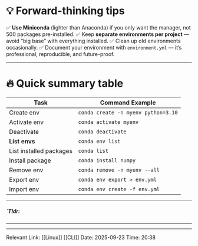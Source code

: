 # 💡 Forward-thinking tips

✅ **Use Miniconda** (lighter than Anaconda) if you only want the manager, not 500 packages pre-installed.
✅ Keep **separate environments per project** — avoid “big base” with everything installed.
✅ Clean up old environments occasionally.
✅ Document your environment with `environment.yml` — it’s professional, reproducible, and future-proof.

---

# 🔥 Quick summary table

| Task            | Command Example                     |
| --------------- | ----------------------------------- |
| Create env      | `conda create -n myenv python=3.10` |
| Activate env    | `conda activate myenv`              |
| Deactivate      | `conda deactivate`                  |
| **List envs**       | `conda env list`                    |
| List installed packages      | `conda list`       |
| Install package | `conda install numpy`               |
| Remove env      | `conda remove -n myenv --all`       |
| Export env      | `conda env export > env.yml`        |
| Import env      | `conda env create -f env.yml`       |


---
##### `Tldr: 
---


---
Relevant Link: [[Linux]]  [[CLI]] 
Date: 2025-09-23 
Time: 20:38